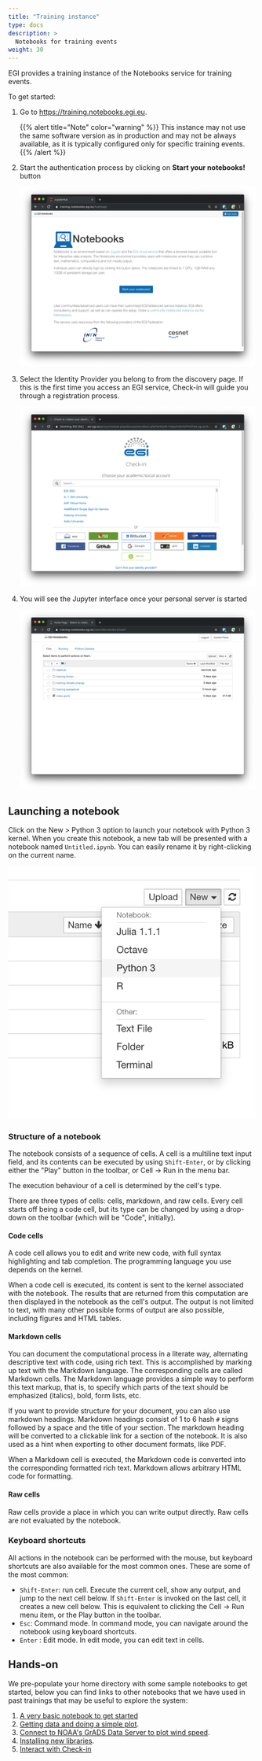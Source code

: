 ```yaml
---
title: "Training instance"
type: docs
description: >
  Notebooks for training events
weight: 30
---
```


EGI provides a training instance of the Notebooks service for training
events.

To get started:

1. Go to <https://training.notebooks.egi.eu>. 

   {{% alert title="Note" color="warning" %}}
   This instance may not use the same software version as in production and
   may not be always available, as it is typically configured only for
   specific training events.
   {{% /alert %}}

1. Start the authentication process by clicking on **Start your
   notebooks!** button

   ![image](training-front.png)

1. Select the Identity Provider you belong to from the discovery page.
   If this is the first time you access an EGI service, Check-in will
   guide you through a registration process.

   ![Check-in auth](checkin.png)

1. You will see the Jupyter interface once your personal server is
   started

   ![Classic Jupyter Notebook](classic.png)

## Launching a notebook

Click on the New \> Python 3 option to launch your notebook with Python
3 kernel. When you create this notebook, a new tab will be presented
with a notebook named `Untitled.ipynb`. You can easily
rename it by right-clicking on the current name.

![New notebook](new-classic.png)

### Structure of a notebook

The notebook consists of a sequence of cells. A cell is a multiline text
input field, and its contents can be executed by using `Shift-Enter`, or
by clicking either the "Play" button in the toolbar, or
Cell -\> Run in the menu bar.

The execution behaviour of a cell is determined by the cell's type.

There are three types of cells: cells, markdown, and raw cells. Every
cell starts off being a code cell, but its type can be changed by using
a drop-down on the toolbar (which will be "Code", initially).

#### Code cells

A code cell allows you to edit and write new code, with full syntax
highlighting and tab completion. The programming language you use
depends on the kernel.

When a code cell is executed, its content is sent to the kernel
associated with the notebook. The results that are returned from this
computation are then displayed in the notebook as the cell's output. The
output is not limited to text, with many other possible forms of output
are also possible, including figures and HTML tables.

#### Markdown cells

You can document the computational process in a literate way,
alternating descriptive text with code, using rich text. This is
accomplished by marking up text with the Markdown language. The
corresponding cells are called Markdown cells. The Markdown language
provides a simple way to perform this text markup, that is, to specify
which parts of the text should be emphasized (italics), bold, form
lists, etc.

If you want to provide structure for your document, you can also use
markdown headings. Markdown headings consist of 1 to 6 hash
`#` signs followed by a space and the title of your
section. The markdown heading will be converted to a clickable link for
a section of the notebook. It is also used as a hint when exporting to
other document formats, like PDF.

When a Markdown cell is executed, the Markdown code is converted into
the corresponding formatted rich text. Markdown allows arbitrary HTML
code for formatting.

#### Raw cells

Raw cells provide a place in which you can write output directly. Raw
cells are not evaluated by the notebook.

### Keyboard shortcuts

All actions in the notebook can be performed with the mouse, but
keyboard shortcuts are also available for the most common ones. These
are some of the most common:

-   `Shift-Enter`: run cell. Execute the current cell, show any output,
    and jump to the next cell below. If `Shift-Enter` is invoked on the
    last cell, it creates a new cell below. This is equivalent to
    clicking the Cell -\> Run menu item, or the Play button in the
    toolbar.
-   `Esc`: Command mode. In command mode, you can navigate around the
    notebook using keyboard shortcuts.
-   `Enter` : Edit mode. In edit mode, you can edit text in cells.

Hands-on
--------

We pre-populate your home directory with some sample notebooks to get
started, below you can find links to other notebooks that we have used
in past trainings that may be useful to explore the system:

1.  [A very basic notebook to get
    started](https://github.com/EGI-Foundation/training-notebooks-di4r-2018/blob/master/00-first-notebook.ipynb)
2.  [Getting data and doing a simple
    plot](https://github.com/EGI-Foundation/training-notebooks-climate-change/blob/master/cckp_historical_temperature.ipynb).
3.  [Connect to NOAA\'s GrADS Data Server to plot wind
    speed](https://github.com/EGI-Foundation/training-notebooks-di4r-2018/blob/master/02-wind-nowcast.ipynb).
4.  [Installing new
    libraries](https://github.com/EGI-Foundation/training-notebooks-di4r-2018/blob/master/03-customizing.ipynb).
5.  [Interact with
    Check-in](https://github.com/EGI-Foundation/training-notebooks-di4r-2018/blob/master/04-check-in.ipynb)
